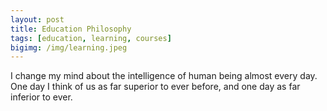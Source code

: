 ```yaml
---
layout: post
title: Education Philosophy
tags: [education, learning, courses]
bigimg: /img/learning.jpeg
---
```


I change my mind about the intelligence of human being almost every day. One day I think of us as far superior to ever before, and one day as far inferior to ever. 